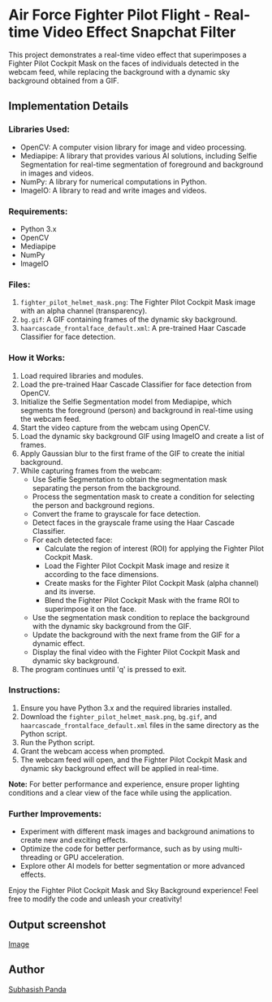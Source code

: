 # Air Force Fighter Pilot Flight - Real-time Video Effect Snapchat Filter

This project demonstrates a real-time video effect that superimposes a Fighter Pilot Cockpit Mask on the faces of individuals detected in the webcam feed, while replacing the background with a dynamic sky background obtained from a GIF.

## Implementation Details

### Libraries Used:
- OpenCV: A computer vision library for image and video processing.
- Mediapipe: A library that provides various AI solutions, including Selfie Segmentation for real-time segmentation of foreground and background in images and videos.
- NumPy: A library for numerical computations in Python.
- ImageIO: A library to read and write images and videos.

### Requirements:
- Python 3.x
- OpenCV
- Mediapipe
- NumPy
- ImageIO

### Files:
1. `fighter_pilot_helmet_mask.png`: The Fighter Pilot Cockpit Mask image with an alpha channel (transparency).
2. `bg.gif`: A GIF containing frames of the dynamic sky background.
3. `haarcascade_frontalface_default.xml`: A pre-trained Haar Cascade Classifier for face detection.

### How it Works:

1. Load required libraries and modules.
2. Load the pre-trained Haar Cascade Classifier for face detection from OpenCV.
3. Initialize the Selfie Segmentation model from Mediapipe, which segments the foreground (person) and background in real-time using the webcam feed.
4. Start the video capture from the webcam using OpenCV.
5. Load the dynamic sky background GIF using ImageIO and create a list of frames.
6. Apply Gaussian blur to the first frame of the GIF to create the initial background.
7. While capturing frames from the webcam:
   - Use Selfie Segmentation to obtain the segmentation mask separating the person from the background.
   - Process the segmentation mask to create a condition for selecting the person and background regions.
   - Convert the frame to grayscale for face detection.
   - Detect faces in the grayscale frame using the Haar Cascade Classifier.
   - For each detected face:
     - Calculate the region of interest (ROI) for applying the Fighter Pilot Cockpit Mask.
     - Load the Fighter Pilot Cockpit Mask image and resize it according to the face dimensions.
     - Create masks for the Fighter Pilot Cockpit Mask (alpha channel) and its inverse.
     - Blend the Fighter Pilot Cockpit Mask with the frame ROI to superimpose it on the face.
   - Use the segmentation mask condition to replace the background with the dynamic sky background from the GIF.
   - Update the background with the next frame from the GIF for a dynamic effect.
   - Display the final video with the Fighter Pilot Cockpit Mask and dynamic sky background.
8. The program continues until 'q' is pressed to exit.

### Instructions:

1. Ensure you have Python 3.x and the required libraries installed.
2. Download the `fighter_pilot_helmet_mask.png`, `bg.gif`, and `haarcascade_frontalface_default.xml` files in the same directory as the Python script.
3. Run the Python script.
4. Grant the webcam access when prompted.
5. The webcam feed will open, and the Fighter Pilot Cockpit Mask and dynamic sky background effect will be applied in real-time.

**Note:** For better performance and experience, ensure proper lighting conditions and a clear view of the face while using the application.

### Further Improvements:

- Experiment with different mask images and background animations to create new and exciting effects.
- Optimize the code for better performance, such as by using multi-threading or GPU acceleration.
- Explore other AI models for better segmentation or more advanced effects.

Enjoy the Fighter Pilot Cockpit Mask and Sky Background experience! Feel free to modify the code and unleash your creativity!

## Output screenshot

[Image](https://freeimage.host/i/H6YPNOG)

## Author
[Subhasish Panda](https://github.com/Codingpanda252)
